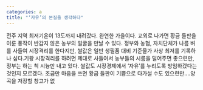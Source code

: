 ```yaml
---
categories: a
title: "‘자유’의 본질을 생각하다"
---
```

전주 지역 최저기온이 13도까지 내려갔다. 완연한 가을이다. 교외로 나가면 황금 들판을 이룬 풍작이 반갑지 않은 농부의 얼굴을 만날 수 있다. 정부와 농협, 자치단체가 나름 벼를 사들여 시장격리를 한다지만, 쌀값은 일반 생필품 대비 기준물가 사상 최저를 기록하나 싶다.기왕 시장격리를 하려면 제대로 사들여서 농부들의 시름을 덜어주면 좋으련만, 정부는 하는 척 시늉만 내고 있다. 쌀값도 시장경제에서 ‘자유’를 누리도록 방임하겠다는 것인지 모르겠다. 조금만 마음을 쓰면 황금 들판이 기쁨으로 다가설 수도 있으련만….양곡을 저장할 창고가 없